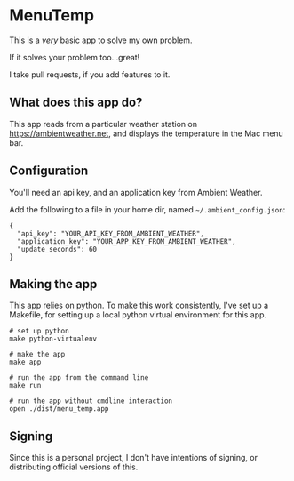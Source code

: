 # MenuTemp
This is a *very* basic app to solve my own problem.

If it solves your problem too...great!

I take pull requests, if you add features to it.

## What does this app do?

This app reads from a particular weather station on https://ambientweather.net, and displays the temperature in the Mac menu bar.

## Configuration

You'll need an api key, and an application key from Ambient Weather.

Add the following to a file in your home dir, named `~/.ambient_config.json`:
```
{
  "api_key": "YOUR_API_KEY_FROM_AMBIENT_WEATHER",
  "application_key": "YOUR_APP_KEY_FROM_AMBIENT_WEATHER",
  "update_seconds": 60
}
```

## Making the app
This app relies on python. To make this work consistently, I've set up a Makefile, for setting up a local python virtual environment for this app.
```
# set up python
make python-virtualenv

# make the app
make app

# run the app from the command line
make run

# run the app without cmdline interaction
open ./dist/menu_temp.app
```

## Signing

Since this is a personal project, I don't have intentions of signing, or distributing official versions of this.

